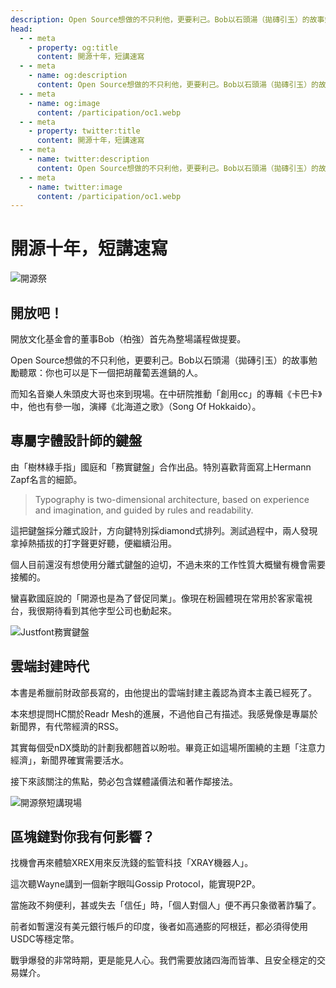 ```yaml
---
description: Open Source想做的不只利他，更要利己。Bob以石頭湯（拋磚引玉）的故事勉勵聽眾：你也可以是下一個把胡蘿蔔丟進鍋的人
head:
  - - meta
    - property: og:title
      content: 開源十年，短講速寫
  - - meta
    - name: og:description
      content: Open Source想做的不只利他，更要利己。Bob以石頭湯（拋磚引玉）的故事勉勵聽眾：你也可以是下一個把胡蘿蔔丟進鍋的人
  - - meta
    - name: og:image
      content: /participation/oc1.webp
  - - meta
    - property: twitter:title
      content: 開源十年，短講速寫
  - - meta
    - name: twitter:description
      content: Open Source想做的不只利他，更要利己。Bob以石頭湯（拋磚引玉）的故事勉勵聽眾：你也可以是下一個把胡蘿蔔丟進鍋的人
  - - meta
    - name: twitter:image
      content: /participation/oc1.webp
---
```


# 開源十年，短講速寫

<p><Badge type="info" text="🌳 Evergreen" /></P>

![開源祭](/participation/oc1.webp)

## 開放吧！

開放文化基金會的董事Bob（柏強）首先為整場議程做提要。

Open Source想做的不只利他，更要利己。Bob以石頭湯（拋磚引玉）的故事勉勵聽眾：你也可以是下一個把胡蘿蔔丟進鍋的人。

而知名音樂人朱頭皮大哥也來到現場。在中研院推動「創用cc」的專輯《卡巴卡》中，他也有參一咖，演繹《北海道之歌》（Song Of Hokkaido）。

## 專屬字體設計師的鍵盤

由「樹林綠手指」國庭和「務實鍵盤」合作出品。特別喜歡背面寫上Hermann Zapf名言的細節。

> Typography is two-dimensional architecture, based on experience and imagination, and guided by rules and readability.

這把鍵盤採分離式設計，方向鍵特別採diamond式排列。測試過程中，兩人發現拿掉熱插拔的打字聲更好聽，便繼續沿用。

個人目前還沒有想使用分離式鍵盤的迫切，不過未來的工作性質大概蠻有機會需要接觸的。

蠻喜歡國庭說的「開源也是為了督促同業」。像現在粉圓體現在常用於客家電視台，我很期待看到其他字型公司也動起來。

![Justfont務實鍵盤](/participation/oc2.webp)

## 雲端封建時代

本書是希臘前財政部長寫的，由他提出的雲端封建主義認為資本主義已經死了。 

本來想提問HC關於Readr Mesh的進展，不過他自己有描述。我感覺像是專屬於新聞界，有代幣經濟的RSS。

其實每個受nDX獎助的計劃我都翹首以盼啦。畢竟正如這場所圍繞的主題「注意力經濟」，新聞界確實需要活水。

接下來該關注的焦點，勢必包含媒體議價法和著作鄰接法。 

![開源祭短講現場](/participation/oc3.webp)

## 區塊鏈對你我有何影響？

找機會再來體驗XREX用來反洗錢的監管科技「XRAY機器人」。

這次聽Wayne講到一個新字眼叫Gossip Protocol，能實現P2P。

當施政不夠便利，甚或失去「信任」時，「個人對個人」便不再只象徵著詐騙了。

前者如暫還沒有美元銀行帳戶的印度，後者如高通膨的阿根廷，都必須得使用USDC等穩定幣。

戰爭爆發的非常時期，更是能見人心。我們需要放諸四海而皆準、且安全穩定的交易媒介。